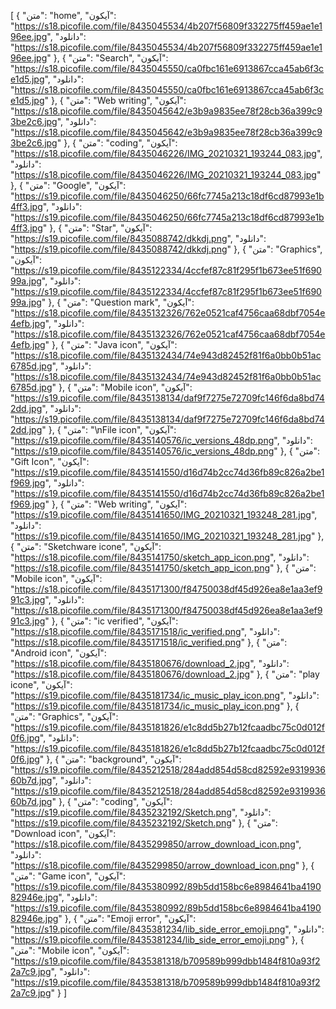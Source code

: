 [
  {
    "متن": "home",
    "آیکون": "https://s18.picofile.com/file/8435045534/4b207f56809f332275ff459ae1e196ee.jpg",
    "دانلود": "https://s18.picofile.com/file/8435045534/4b207f56809f332275ff459ae1e196ee.jpg"
  },
  {
    "متن": "Search",
    "آیکون": "https://s18.picofile.com/file/8435045550/ca0fbc161e6913867cca45ab6f3ce1d5.jpg",
    "دانلود": "https://s18.picofile.com/file/8435045550/ca0fbc161e6913867cca45ab6f3ce1d5.jpg"
  },
  {
    "متن": "Web writing",
    "آیکون": "https://s18.picofile.com/file/8435045642/e3b9a9835ee78f28cb36a399c93be2c6.jpg",
    "دانلود": "https://s18.picofile.com/file/8435045642/e3b9a9835ee78f28cb36a399c93be2c6.jpg"
  },
  {
    "متن": "coding",
    "آیکون": "https://s18.picofile.com/file/8435046226/IMG_20210321_193244_083.jpg",
    "دانلود": "https://s18.picofile.com/file/8435046226/IMG_20210321_193244_083.jpg"
  },
  {
    "متن": "Google",
    "آیکون": "https://s19.picofile.com/file/8435046250/66fc7745a213c18df6cd87993e1b4ff3.jpg",
    "دانلود": "https://s19.picofile.com/file/8435046250/66fc7745a213c18df6cd87993e1b4ff3.jpg"
  },
  {
    "متن": "Star",
    "آیکون": "https://s19.picofile.com/file/8435088742/dkkdj.png",
    "دانلود": "https://s19.picofile.com/file/8435088742/dkkdj.png"
  },
  {
    "متن": "Graphics",
    "آیکون": "https://s19.picofile.com/file/8435122334/4ccfef87c81f295f1b673ee51f69099a.jpg",
    "دانلود": "https://s19.picofile.com/file/8435122334/4ccfef87c81f295f1b673ee51f69099a.jpg"
  },
  {
    "متن": "Question mark",
    "آیکون": "https://s18.picofile.com/file/8435132326/762e0521caf4756caa68dbf7054e4efb.jpg",
    "دانلود": "https://s18.picofile.com/file/8435132326/762e0521caf4756caa68dbf7054e4efb.jpg"
  },
  {
    "متن": "Java icon",
    "آیکون": "https://s18.picofile.com/file/8435132434/74e943d82452f81f6a0bb0b51ac6785d.jpg",
    "دانلود": "https://s18.picofile.com/file/8435132434/74e943d82452f81f6a0bb0b51ac6785d.jpg"
  },
  {
    "متن": "Mobile icon",
    "آیکون": "https://s19.picofile.com/file/8435138134/daf9f7275e72709fc146f6da8bd742dd.jpg",
    "دانلود": "https://s19.picofile.com/file/8435138134/daf9f7275e72709fc146f6da8bd742dd.jpg"
  },
  {
    "متن": "\nFile icon",
    "آیکون": "https://s19.picofile.com/file/8435140576/ic_versions_48dp.png",
    "دانلود": "https://s19.picofile.com/file/8435140576/ic_versions_48dp.png"
  },
  {
    "متن": "Gift Icon",
    "آیکون": "https://s19.picofile.com/file/8435141550/d16d74b2cc74d36fb89c826a2be1f969.jpg",
    "دانلود": "https://s19.picofile.com/file/8435141550/d16d74b2cc74d36fb89c826a2be1f969.jpg"
  },
  {
    "متن": "Web writing",
    "آیکون": "https://s19.picofile.com/file/8435141650/IMG_20210321_193248_281.jpg",
    "دانلود": "https://s19.picofile.com/file/8435141650/IMG_20210321_193248_281.jpg"
  },
  {
    "متن": "Sketchware icone",
    "آیکون": "https://s18.picofile.com/file/8435141750/sketch_app_icon.png",
    "دانلود": "https://s18.picofile.com/file/8435141750/sketch_app_icon.png"
  },
  {
    "متن": "Mobile icon",
    "آیکون": "https://s18.picofile.com/file/8435171300/f84750038df45d926ea8e1aa3ef991c3.jpg",
    "دانلود": "https://s18.picofile.com/file/8435171300/f84750038df45d926ea8e1aa3ef991c3.jpg"
  },
  {
    "متن": "ic verified",
    "آیکون": "https://s18.picofile.com/file/8435171518/ic_verified.png",
    "دانلود": "https://s18.picofile.com/file/8435171518/ic_verified.png"
  },
  {
    "متن": "Android icon",
    "آیکون": "https://s18.picofile.com/file/8435180676/download_2.jpg",
    "دانلود": "https://s18.picofile.com/file/8435180676/download_2.jpg"
  },
  {
    "متن": "play icone",
    "آیکون": "https://s19.picofile.com/file/8435181734/ic_music_play_icon.png",
    "دانلود": "https://s19.picofile.com/file/8435181734/ic_music_play_icon.png"
  },
  {
    "متن": "Graphics",
    "آیکون": "https://s19.picofile.com/file/8435181826/e1c8dd5b27b12fcaadbc75c0d012f0f6.jpg",
    "دانلود": "https://s19.picofile.com/file/8435181826/e1c8dd5b27b12fcaadbc75c0d012f0f6.jpg"
  },
  {
    "متن": "background",
    "آیکون": "https://s19.picofile.com/file/8435212518/284add854d58cd82592e931993660b7d.jpg",
    "دانلود": "https://s19.picofile.com/file/8435212518/284add854d58cd82592e931993660b7d.jpg"
  },
  {
    "متن": "coding",
    "آیکون": "https://s19.picofile.com/file/8435232192/Sketch.png",
    "دانلود": "https://s19.picofile.com/file/8435232192/Sketch.png"
  },
  {
    "متن": "Download icon",
    "آیکون": "https://s18.picofile.com/file/8435299850/arrow_download_icon.png",
    "دانلود": "https://s18.picofile.com/file/8435299850/arrow_download_icon.png"
  },
  {
    "متن": "Game icon",
    "آیکون": "https://s19.picofile.com/file/8435380992/89b5dd158bc6e8984641ba419082946e.jpg",
    "دانلود": "https://s19.picofile.com/file/8435380992/89b5dd158bc6e8984641ba419082946e.jpg"
  },
  {
    "متن": "Emoji error",
    "آیکون": "https://s19.picofile.com/file/8435381234/lib_side_error_emoji.png",
    "دانلود": "https://s19.picofile.com/file/8435381234/lib_side_error_emoji.png"
  },
  {
    "متن": "Mobile icon",
    "آیکون": "https://s19.picofile.com/file/8435381318/b709589b999dbb1484f810a93f22a7c9.jpg",
    "دانلود": "https://s19.picofile.com/file/8435381318/b709589b999dbb1484f810a93f22a7c9.jpg"
  }
]
